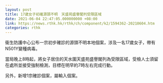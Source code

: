 ```yaml
---
layout: post
title: 17歲女子初確源頭不明　天盛苑盛譽閣列受限區域
date: 2021-06-04 22:47:05.000000000 +08:00
link: https://news.rthk.hk/rthk/ch/component/k2/1594362-20210604.htm
categories: rthk
---
```


衞生防護中心公布一宗初步確診的源頭不明本地個案，涉及一名17歲女子，帶有N501Y變種病毒。

當局晚上8時起，將女子居住的天水圍天盛苑盛譽閣列為受限區域，受檢人士須留在處所並接受強制檢測，目標在明早約7時左右完成行動。

另外，新增1宗確診個案，屬輸入個案。
